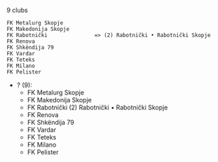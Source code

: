 9 clubs

```
FK Metalurg Skopje          
FK Makedonija Skopje        
FK Rabotnički               => (2) Rabotnički • Rabotnički Skopje
FK Renova                   
FK Shkëndija 79             
FK Vardar                   
FK Teteks                   
FK Milano                   
FK Pelister                 
```



- ? (9): 
  - FK Metalurg Skopje 
  - FK Makedonija Skopje 
  - FK Rabotnički  (2) Rabotnički • Rabotnički Skopje
  - FK Renova 
  - FK Shkëndija 79 
  - FK Vardar 
  - FK Teteks 
  - FK Milano 
  - FK Pelister 



